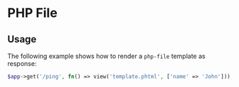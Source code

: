 # PHP File

## Usage

The following example shows how to render a `php-file` template as response:

```php
$app->get('/ping', fn() => view('template.phtml', ['name' => 'John']));
```
